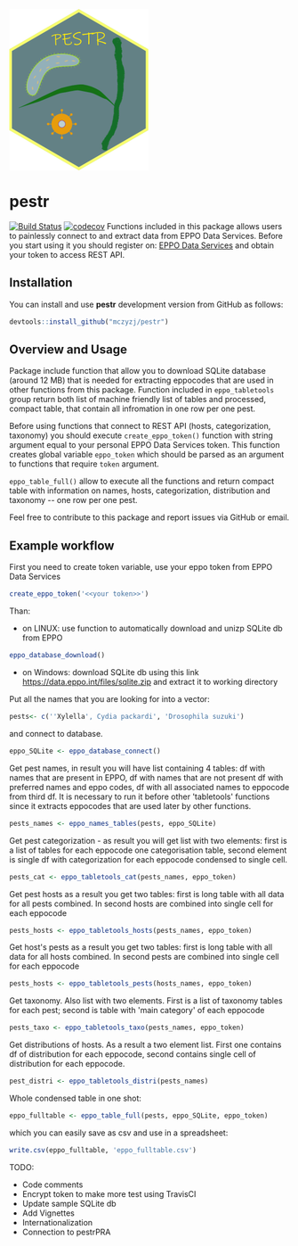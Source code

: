 <img src="https://raw.githubusercontent.com/mczyzj/pestr/master/inst/figures/pestr-hex_center.png" width="250px" style="display: block; margin: auto auto auto 0;" />

# pestr

[![Build Status](https://travis-ci.com/mczyzj/pestr.svg?branch=master)](https://travis-ci.com/mczyzj/pestr)
[![codecov](https://codecov.io/gh/mczyzj/pestr/branch/master/graph/badge.svg)](https://codecov.io/gh/mczyzj/pestr)
Functions included in this package allows users to painlessly connect to and
extract data from EPPO Data Services. Before you start using it you should
register on: [EPPO Data Services](https://data.eppo.int/) and obtain your token
to access REST API.

## Installation

You can install and use **pestr** development version from GitHub as follows:

```r
devtools::install_github("mczyzj/pestr")
```

## Overview and Usage

Package include function that allow you to download SQLite database
(around 12 MB) that is needed for extracting eppocodes that are used in other
functions from this package. Function included in `eppo_tabletools` group return
both list of machine friendly list of tables and processed, compact table, that
contain all infromation in one row per one pest.

Before using functions that connect to REST API (hosts, categorization, taxonomy)
you should execute `create_eppo_token()` function with string argument equal to
your personal EPPO Data Services token. This function creates global variable
`eppo_token` which should be parsed as an argument to functions that require
`token` argument.

`eppo_table_full()` allow to execute all the functions and return compact table
with information on names, hosts, categorization, distribution and taxonomy --
one row per one pest.

Feel free to contribute to this package and report issues via GitHub or email.



## Example workflow

First you need to create token variable, use your eppo token from EPPO Data Services
```r
create_eppo_token('<<your token>>')
```

Than:

* on LINUX: use function  to automatically download and unizp SQLite db from EPPO
```r
eppo_database_download()
```

* on Windows: download SQLite db using this link https://data.eppo.int/files/sqlite.zip
and extract it to working directory

Put all the names that you are looking for into a vector:

```r
pests<- c(''Xylella', Cydia packardi', 'Drosophila suzuki')
```

and connect to database.

```r
eppo_SQLite <- eppo_database_connect()
```

Get pest names, in result you will have list containing 4 tables: df with names that are present in EPPO, df with names that are not present  df with preferred names and eppo codes, df with all associated names to eppocode from third df. It is necessary to run it before other 'tabletools' functions since it extracts eppocodes that are used later by other functions.

```r
pests_names <- eppo_names_tables(pests, eppo_SQLite)
```

Get pest categorization - as result you will get list with two elements:  first is a list of tables for each eppocode one categorisation table, second element is single df with categorization for each eppocode condensed to single cell.

```r
pests_cat <- eppo_tabletools_cat(pests_names, eppo_token)
```

Get pest hosts as a result you get two tables: first is long table with all data  for all pests combined. In second hosts are combined into single cell for each eppocode

```r
pests_hosts <- eppo_tabletools_hosts(pests_names, eppo_token)
```

Get host's pests as a result you get two tables: first is long table with all data for all hosts combined. In second pests are combined into single cell for each eppocode

```r
pests_hosts <- eppo_tabletools_pests(hosts_names, eppo_token)
```

Get taxonomy. Also list with two elements. First is a list of taxonomy tables for each pest; second is table with 'main category' of each eppocode 

```r
pests_taxo <- eppo_tabletools_taxo(pests_names, eppo_token)
```

Get distributions of hosts. As a result a two element list. First one contains df of distribution for each eppocode, second contains single cell of distribution for each eppocode.

```r
pest_distri <- eppo_tabletools_distri(pests_names)
```

Whole condensed table in one shot:

```r
eppo_fulltable <- eppo_table_full(pests, eppo_SQLite, eppo_token)
```

which you can easily save as csv and use in a spreadsheet:

```r
write.csv(eppo_fulltable, 'eppo_fulltable.csv')
```

TODO:

* Code comments
* Encrypt token to make more test using TravisCI
* Update sample SQLite db
* Add Vignettes
* Internationalization
* Connection to pestrPRA
